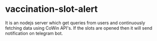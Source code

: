# vaccination-slot-alert
It is an nodejs server which get queries from users and continuously fetching data using CoWin API's. If the slots are opened then it will send notification on telegram bot.
